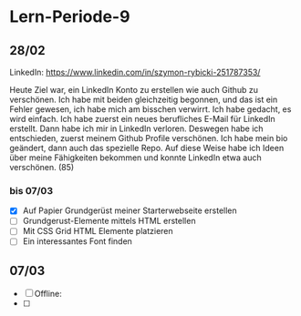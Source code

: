 # Lern-Periode-9

## 28/02

LinkedIn: https://www.linkedin.com/in/szymon-rybicki-251787353/

Heute Ziel war, ein LinkedIn Konto zu erstellen wie auch Github zu verschönen. Ich habe mit beiden gleichzeitig begonnen, und das ist ein Fehler gewesen, ich habe mich am bisschen verwirrt. Ich habe gedacht, es wird einfach. Ich habe zuerst ein neues berufliches E-Mail für LinkedIn erstellt. Dann habe ich mir in LinkedIn verloren. Deswegen habe ich entschieden, zuerst meinem Github Profile verschönen. Ich habe mein bio geändert, dann auch das spezielle Repo. Auf diese Weise habe ich Ideen über meine Fähigkeiten bekommen und konnte LinkedIn etwa auch verschönen. (85)

### bis 07/03

- [x] Auf Papier Grundgerüst meiner Starterwebseite erstellen
- [ ] Grundgerust-Elemente mittels HTML erstellen
- [ ] Mit CSS Grid HTML Elemente platzieren
- [ ] Ein interessantes Font finden

## 07/03

- [ ] Offline:
- [ ] 
